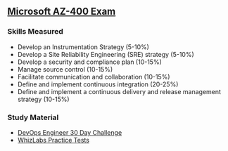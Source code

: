 ## [Microsoft AZ-400 Exam](https://docs.microsoft.com/en-us/learn/certifications/exams/az-400)
### Skills Measured
- Develop an Instrumentation Strategy (5-10%)
- Develop a Site Reliability Engineering (SRE) strategy (5-10%)
- Develop a security and compliance plan (10-15%)
- Manage source control (10-15%)
- Facilitate communication and collaboration (10-15%)
- Define and implement continuous integration (20-25%)
- Define and implement a continuous delivery and release management strategy (10-15%)
### Study Material
- [DevOps Engineer 30 Day Challenge](DevOps30.md)
- [WhizLabs Practice Tests](WhizLabs.md)
